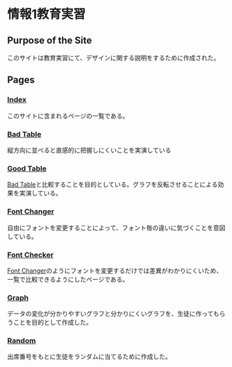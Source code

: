 # 情報1教育実習

## Purpose of the Site

このサイトは教育実習にて、デザインに関する説明をするために作成された。

## Pages

### [Index](index.html)

このサイトに含まれるページの一覧である。

### [Bad Table](badTable.html)

縦方向に並べると直感的に把握しにくいことを実演している

### [Good Table](goodTable.html)

[Bad Table](badTable.html)と比較することを目的としている。グラフを反転させることによる効果を実演している。

### [Font Changer](fontChanger.html)

自由にフォントを変更することによって、フォント毎の違いに気づくことを意図している。

### [Font Checker](fontChecker.html)

[Font Changer](fontChanger.html)のようにフォントを変更するだけでは差異がわかりにくいため、一覧で比較できるようにしたページである。

### [Graph](graph.html)

データの変化が分かりやすいグラフと分かりにくいグラフを、生徒に作ってもらうことを目的として作成した。

### [Random](Random.html)

出席番号をもとに生徒をランダムに当てるために作成した。
